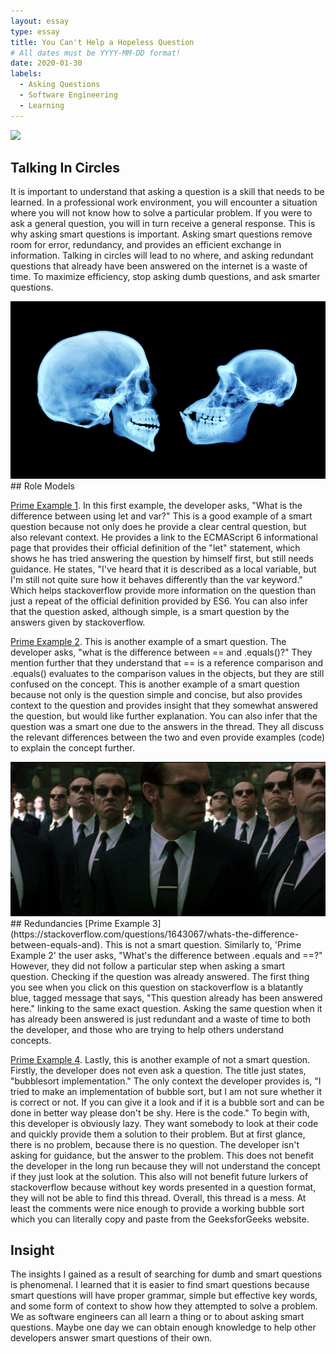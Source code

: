 ```yaml
---
layout: essay
type: essay
title: You Can't Help a Hopeless Question 
# All dates must be YYYY-MM-DD format!
date: 2020-01-30
labels:
  - Asking Questions
  - Software Engineering
  - Learning
---
```


<img class="ui top aligned large image" src="../images/FFT.jpg">

## Talking In Circles 
It is important to understand that asking a question is a skill that needs to be learned. In a professional work environment, you will encounter a situation where you will not know how to solve a particular problem. If you were to ask a general question, you will in turn receive a general response. This is why asking smart questions is important. Asking smart questions remove room for error, redundancy, and provides an efficient exchange in information. Talking in circles will lead to no where, and asking redundant questions that already have been answered on the internet is a waste of time. To maximize efficiency, stop asking dumb questions, and ask smarter questions.


<img class="ui top aligned large image" src="../images/bigbrain.jpg"> 
## Role Models 

[Prime Example 1](https://stackoverflow.com/questions/762011/whats-the-difference-between-using-let-and-var).
In this first example, the developer asks, "What is the difference between using let and var?" This is a good example of a smart question because not only does he provide a clear central question, but also relevant context. He provides a link to the ECMAScript 6 informational page that provides their official definition of the "let" statement, which shows he has tried answering the question by himself first, but still needs guidance. He states, "I've heard that it is described as a local variable, but I'm still not quite sure how it behaves differently than the var keyword." Which helps stackoverflow provide more information on the question than just a repeat of the official definition provided by ES6. You can also infer that the question asked, although simple, is a smart question by the answers given by stackoverflow. 

[Prime Example 2](https://stackoverflow.com/questions/7520432/what-is-the-difference-between-and-equals-in-java).
This is another example of a smart question. The developer asks, "what is the difference between == and .equals()?" They mention further that they understand that == is a reference comparison and .equals() evaluates to the comparison values in the objects, but they are still confused on the concept. This is another example of a smart question because not only is the question simple and concise, but also provides context to the question and provides insight that they somewhat answered the question, but would like further explanation. You can also infer that the question was a smart one due to the answers in the thread. They all discuss the relevant differences between the two and even provide examples (code) to explain the concept further. 


<img class="ui top aligned large image" src="../images/clones.jpg"> 
## Redundancies
[Prime Example 3](https://stackoverflow.com/questions/1643067/whats-the-difference-between-equals-and).
This is not a smart question. Similarly to, 'Prime Example 2' the user asks, "What's the difference between .equals and ==?" However, they did not follow a particular step when asking a smart question. Checking if the question was already answered. The first thing you see when you click on this question on stackoverflow is a blatantly blue, tagged message that says, "This question already has been answered here." linking to the same exact question. Asking the same question when it has already been answered is just redundant and a waste of time to both the developer, and those who are trying to help others understand concepts. 

[Prime Example 4](https://stackoverflow.com/questions/11644858/bubblesort-implementation).
Lastly, this is another example of not a smart question. Firstly, the developer does not even ask a question. The title just states, "bubblesort implementation." The only context the developer provides is, "I tried to make an implementation of bubble sort, but I am not sure whether it is correct or not. If you can give it a look and if it is a bubble sort and can be done in better way please don't be shy. Here is the code." To begin with, this developer is obviously lazy. They want somebody to look at their code and quickly provide them a solution to their problem. But at first glance, there is no problem, because there is no question. The developer isn't asking for guidance, but the answer to the problem. This does not benefit the developer in the long run because they will not understand the concept if they just look at the solution. This also will not benefit future lurkers of stackoverflow because without key words presented in a question format, they will not be able to find this thread. Overall, this thread is a mess. At least the comments were nice enough to provide a working bubble sort which you can literally copy and paste from the GeeksforGeeks website.  

## Insight
The insights I gained as a result of searching for dumb and smart questions is phenomenal. I learned that it is easier to find smart questions because smart questions will have proper grammar, simple but effective key words, and some form of context to show how they attempted to solve a problem. We as software engineers can all learn a thing or to about asking smart questions. Maybe one day we can obtain enough knowledge to help other developers answer smart questions of their own. 
